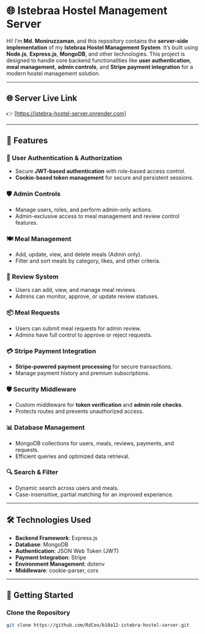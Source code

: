 # 🌐 Istebraa Hostel Management Server

Hi! I’m **Md. Moniruzzaman**, and this repository contains the **server-side implementation** of my **Istebraa Hostel Management System**. It’s built using **Node.js**, **Express.js**, **MongoDB**, and other technologies. This project is designed to handle core backend functionalities like **user authentication**, **meal management**, **admin controls**, and **Stripe payment integration** for a modern hostel management solution.

---

## 🌐 Server Live Link

👉 [https://istebra-hostel-server.onrender.com]

---

## 🚀 Features

### 🔐 User Authentication & Authorization
- Secure **JWT-based authentication** with role-based access control.
- **Cookie-based token management** for secure and persistent sessions.

### 🛡️ Admin Controls
- Manage users, roles, and perform admin-only actions.
- Admin-exclusive access to meal management and review control features.

### 🍽️ Meal Management
- Add, update, view, and delete meals (Admin only).
- Filter and sort meals by category, likes, and other criteria.

### 📝 Review System
- Users can add, view, and manage meal reviews.
- Admins can monitor, approve, or update review statuses.

### 📦 Meal Requests
- Users can submit meal requests for admin review.
- Admins have full control to approve or reject requests.

### 💳 Stripe Payment Integration
- **Stripe-powered payment processing** for secure transactions.
- Manage payment history and premium subscriptions.

### 🛡️ Security Middleware
- Custom middleware for **token verification** and **admin role checks**.
- Protects routes and prevents unauthorized access.

### 📊 Database Management
- MongoDB collections for users, meals, reviews, payments, and requests.
- Efficient queries and optimized data retrieval.

### 🔍 Search & Filter
- Dynamic search across users and meals.
- Case-insensitive, partial matching for an improved experience.

---

## 🛠️ Technologies Used

- **Backend Framework**: Express.js
- **Database**: MongoDB
- **Authentication**: JSON Web Token (JWT)
- **Payment Integration**: Stripe
- **Environment Management**: dotenv
- **Middleware**: cookie-parser, cors

---

## 🚀 Getting Started

### Clone the Repository
```bash
git clone https://github.com/RdCeo/b10a12-istebra-hostel-server.git
